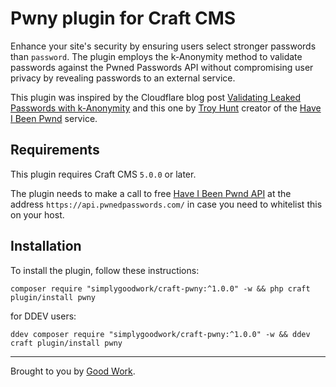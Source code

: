 # Pwny plugin for Craft CMS

Enhance your site's security by ensuring users select stronger passwords than `password`. The plugin employs the k-Anonymity method to validate passwords against the Pwned Passwords API without compromising user privacy by revealing passwords to an external service.

This plugin was inspired by the Cloudflare blog post [Validating Leaked Passwords with k-Anonymity](https://blog.cloudflare.com/validating-leaked-passwords-with-k-anonymity/) and this one by [Troy Hunt](https://www.troyhunt.com/ive-just-launched-pwned-passwords-version-2/) creator of the [Have I Been Pwnd](https://haveibeenpwned.com/?ref=troyhunt.com) service.

## Requirements

This plugin requires Craft CMS `5.0.0` or later.

The plugin needs to make a call to free [Have I Been Pwnd API](https://haveibeenpwned.com/API/v3#SearchingPwnedPasswordsByRange) at the address `https://api.pwnedpasswords.com/` in case you need to whitelist this on your host.

## Installation

To install the plugin, follow these instructions:

```
composer require "simplygoodwork/craft-pwny:^1.0.0" -w && php craft plugin/install pwny
```

for DDEV users:

```
ddev composer require "simplygoodwork/craft-pwny:^1.0.0" -w && ddev craft plugin/install pwny
```

---

Brought to you by [Good Work](https://simplygoodwork.com).
